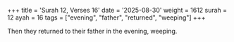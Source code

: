 +++
title = 'Surah 12, Verses 16'
date = '2025-08-30'
weight = 1612
surah = 12
ayah = 16
tags = ["evening", "father", "returned", "weeping"]
+++

Then they returned to their father in the evening, weeping.